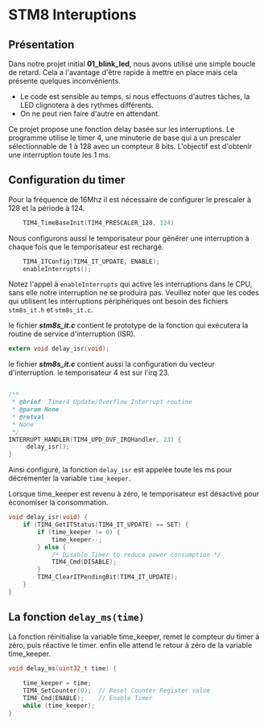 ﻿# STM8 Interuptions

## Présentation 
Dans notre projet initial **01_blink_led**, nous avons utilisé une simple boucle de retard. Cela a l'avantage d'être rapide à mettre en place mais cela présente quelques inconvénients.

-   Le code est sensible au temps, si nous effectuons d'autres tâches, la LED clignotera à des rythmes différents.
-   On ne peut rien faire d'autre en attendant.

Ce projet propose une fonction delay basée sur les interruptions. 
Le programme utilise le timer 4, une minuterie de base qui a un prescaler sélectionnable de 1 à 128 avec un compteur 8 bits. L'objectif est d'obtenir une interruption toute les 1 ms. 

## Configuration du timer
Pour la fréquence  de 16Mhz  il est nécessaire de configurer le prescaler à 128  et  la période à 124.
```c
    TIM4_TimeBaseInit(TIM4_PRESCALER_128, 124) 
```
Nous configurons aussi le temporisateur pour générer une interruption à chaque fois que le temporisateur est rechargé.
```c
    TIM4_ITConfig(TIM4_IT_UPDATE, ENABLE);
    enableInterrupts();
```
Notez l'appel à `enableInterrupts` qui active les interruptions dans le CPU, sans elle notre interruption ne se produira pas.
Veuillez noter que les codes qui utilisent les interruptions périphériques ont besoin des fichiers `stm8s_it.h` et  `stm8s_it.c`. 

le fichier  **_stm8s_it.c_** contient le prototype de la fonction qui exécutera la routine de service d'interruption (ISR).

```c
extern void delay_isr(void);
```
le fichier  **_stm8s_it.c_** contient aussi  la configuration  du vecteur d'interruption. le temporisateur 4 est sur l'irq 23.
```c

/**
 * @brief  Timer4 Update/Overflow Interrupt routine
 * @param None
 * @retval
 * None
 */
INTERRUPT_HANDLER(TIM4_UPD_OVF_IRQHandler, 23) {
     delay_isr();
}
```
Ainsi configuré, la fonction `delay_isr` est appelée toute les ms pour décrémenter la variable `time_keeper`.

Lorsque time_keeper est revenu à zéro, le temporisateur  est désactivé pour économiser la consommation.
```c
void delay_isr(void) {
    if (TIM4_GetITStatus(TIM4_IT_UPDATE) == SET) {
        if (time_keeper != 0) {
            time_keeper--;
        } else {
            /* Disable Timer to reduce power consumption */
            TIM4_Cmd(DISABLE);
        }
        TIM4_ClearITPendingBit(TIM4_IT_UPDATE);
    }
}
```
## La fonction `delay_ms(time)`

La fonction réinitialise la variable time_keeper, remet le compteur du timer à zéro, puis réactive le timer.
enfin elle attend le retour à zéro de la variable time_keeper.

```c
void delay_ms(uint32_t time) {
    
    time_keeper = time;
    TIM4_SetCounter(0);  // Reset Counter Register value
    TIM4_Cmd(ENABLE);    // Enable Timer
    while (time_keeper);
}
```
